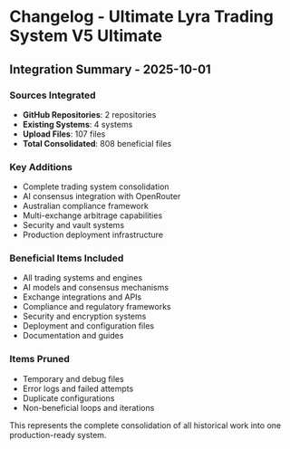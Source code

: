 # Changelog - Ultimate Lyra Trading System V5 Ultimate

## Integration Summary - 2025-10-01

### Sources Integrated
- **GitHub Repositories**: 2 repositories
- **Existing Systems**: 4 systems
- **Upload Files**: 107 files
- **Total Consolidated**: 808 beneficial files

### Key Additions
- Complete trading system consolidation
- AI consensus integration with OpenRouter
- Australian compliance framework
- Multi-exchange arbitrage capabilities
- Security and vault systems
- Production deployment infrastructure

### Beneficial Items Included
- All trading systems and engines
- AI models and consensus mechanisms
- Exchange integrations and APIs
- Compliance and regulatory frameworks
- Security and encryption systems
- Deployment and configuration files
- Documentation and guides

### Items Pruned
- Temporary and debug files
- Error logs and failed attempts
- Duplicate configurations
- Non-beneficial loops and iterations

This represents the complete consolidation of all historical work into one production-ready system.
